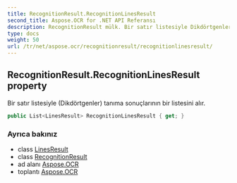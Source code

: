 ```yaml
---
title: RecognitionResult.RecognitionLinesResult
second_title: Aspose.OCR for .NET API Referansı
description: RecognitionResult mülk. Bir satır listesiyle Dikdörtgenler tanıma sonuçlarının bir listesini alır.
type: docs
weight: 50
url: /tr/net/aspose.ocr/recognitionresult/recognitionlinesresult/
---
```

## RecognitionResult.RecognitionLinesResult property

Bir satır listesiyle (Dikdörtgenler) tanıma sonuçlarının bir listesini alır.

```csharp
public List<LinesResult> RecognitionLinesResult { get; }
```

### Ayrıca bakınız

* class [LinesResult](../../recognitionresult.linesresult/)
* class [RecognitionResult](../)
* ad alanı [Aspose.OCR](../../recognitionresult/)
* toplantı [Aspose.OCR](../../../)


